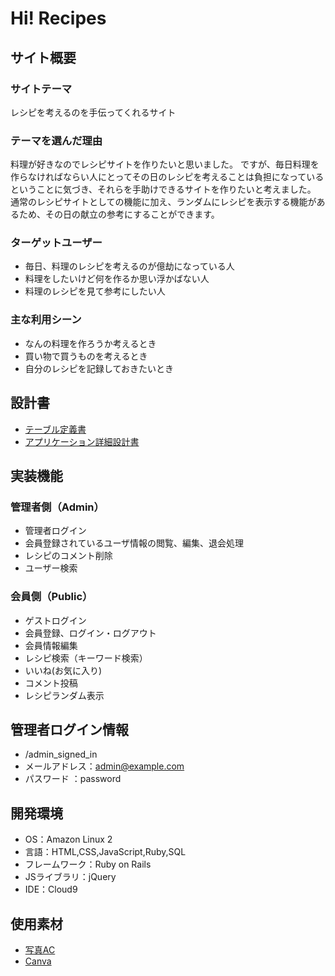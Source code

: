 # Hi! Recipes
## サイト概要
### サイトテーマ
レシピを考えるのを手伝ってくれるサイト
​
### テーマを選んだ理由
料理が好きなのでレシピサイトを作りたいと思いました。
ですが、毎日料理を作らなければならい人にとってその日のレシピを考えることは負担になっているということに気づき、それらを手助けできるサイトを作りたいと考えました。
通常のレシピサイトとしての機能に加え、ランダムにレシピを表示する機能があるため、その日の献立の参考にすることができます。

### ターゲットユーザー
- 毎日、料理のレシピを考えるのが億劫になっている人
- 料理をしたいけど何を作るか思い浮かばない人
- 料理のレシピを見て参考にしたい人

### 主な利用シーン
- なんの料理を作ろうか考えるとき
- 買い物で買うものを考えるとき
- 自分のレシピを記録しておきたいとき

## 設計書
- [テーブル定義書](https://docs.google.com/spreadsheets/d/1XEzuFYDNyRjhDYlss77wYImhL30wf2JDhgxISuxAygA/edit#gid=1575826260)
- [アプリケーション詳細設計書](https://docs.google.com/spreadsheets/d/1ky30CmTZyk1V2wyETU-rsm9PrZeedAGXhrV5JqxBjFc/edit#gid=1847888043)

## 実装機能
### 管理者側（Admin）
- 管理者ログイン
- 会員登録されているユーザ情報の閲覧、編集、退会処理
- レシピのコメント削除
- ユーザー検索

### 会員側（Public）
- ゲストログイン
- 会員登録、ログイン・ログアウト
- 会員情報編集
- レシピ検索（キーワード検索）
- いいね(お気に入り)
- コメント投稿
- レシピランダム表示

## 管理者ログイン情報
- /admin_signed_in
- メールアドレス：admin@example.com
- パスワード    ：password

## 開発環境
- OS：Amazon Linux 2
- 言語：HTML,CSS,JavaScript,Ruby,SQL
- フレームワーク：Ruby on Rails
- JSライブラリ：jQuery
- IDE：Cloud9

## 使用素材
- [写真AC](https://www.photo-ac.com/)
- [Canva](https://www.canva.com/)